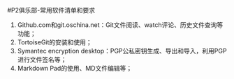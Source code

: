 #P2俱乐部-常用软件清单和要求

1. Github.com和git.oschina.net：Git文件阅读、watch评论、历史文件查询等功能；
2. TortoiseGit的安装和使用；
3. Symantec encryption desktop：PGP公私密钥生成、导出和导入，利用PGP进行文件签名等；
4. Markdown Pad的使用、MD文件编辑等；


